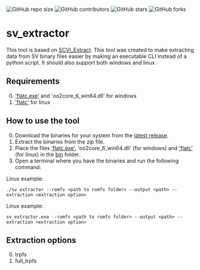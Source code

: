 ![GitHub repo size](https://img.shields.io/github/repo-size/CMIW/sv_extractor)
![GitHub contributors](https://img.shields.io/github/contributors/CMIW/sv_extractor)
![GitHub stars](https://img.shields.io/github/stars/CMIW/sv_extractor?style=social)
![GitHub forks](https://img.shields.io/github/forks/CMIW/sv_extractor?style=social)

# sv_extractor

This tool is based on [SCVI_Extract](https://github.com/psthrn42/SCVI_Extract). This tool was created to make extracting data from SV binary files easier by making an executable CLI instead of a python script. It should also support both windows and linux.

## Requirements

0. ['flatc.exe'](https://github.com/google/flatbuffers/releases) and 'oo2core_6_win64.dll' for windows
1. ['flatc'](https://github.com/google/flatbuffers/releases) for linux

## How to use the tool

0. Download the binaries for your system from the [latest release](https://github.com/CMIW/sv_extractor/releases). 
1. Extract the binaries from the zip file.
2. Place the files ['flatc.exe'](https://github.com/google/flatbuffers/releases), 'oo2core_6_win64.dll' (for windows) and ['flatc'](https://github.com/google/flatbuffers/releases) (for linux) in the [bin](/bin) folder.
3. Open a terminal where you have the binaries and run the following command:

Linux example:
```
./sv_extractor --romfs <path to romfs folder> --output <path> --extraction <extraction option>
```

Linux example:
```
sv_extractor.exe --romfs <path to romfs folder> --output <path> --extraction <extraction option>
```

## Extraction options
0. trpfs
1. full_trpfs